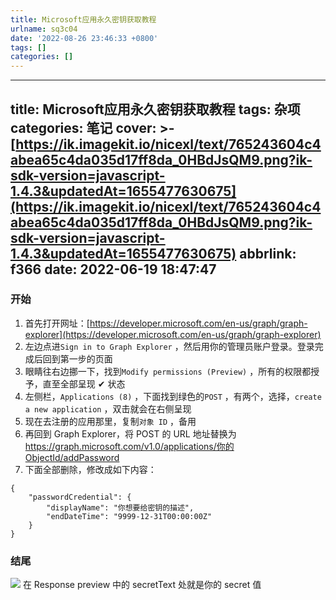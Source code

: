 ```yaml
---
title: Microsoft应用永久密钥获取教程
urlname: sq3c04
date: '2022-08-26 23:46:33 +0800'
tags: []
categories: []
---
```


---

title: Microsoft应用永久密钥获取教程
tags: 杂项
categories: 笔记
cover: >-
[https://ik.imagekit.io/nicexl/text/765243604c4abea65c4da035d17ff8da_0HBdJsQM9.png?ik-sdk-version=javascript-1.4.3&updatedAt=1655477630675](https://ik.imagekit.io/nicexl/text/765243604c4abea65c4da035d17ff8da_0HBdJsQM9.png?ik-sdk-version=javascript-1.4.3&updatedAt=1655477630675)
abbrlink: f366
date: 2022-06-19 18:47:47
---

### 开始

1. 首先打开网址：[https://developer.microsoft.com/en-us/graph/graph-explorer](https://developer.microsoft.com/en-us/graph/graph-explorer)
2. 左边点进`Sign in to Graph Explorer` ，然后用你的管理员账户登录。登录完成后回到第一步的页面
3. 眼睛往右边挪一下，找到`Modify permissions (Preview)` ，所有的权限都授予，直至全部呈现 ✔ 状态
4. 左侧栏，`Applications (8)` ，下面找到绿色的`POST` ，有两个，选择，`create a new application` ，双击就会在右侧呈现
5. 现在去注册的应用那里，复制`对象 ID` ，备用
6. 再回到 Graph Explorer，将 POST 的 URL 地址替换为[https://graph.microsoft.com/v1.0/applications/你的 ObjectId/addPassword](https://graph.microsoft.com/v1.0/applications/%E4%BD%A0%E7%9A%84ObjectId/addPassword)
7. 下面全部删除，修改成如下内容：

```
{
    "passwordCredential": {
        "displayName": "你想要给密钥的描述",
        "endDateTime": "9999-12-31T00:00:00Z"
    }
}
```

### 结尾

![](https://ik.imagekit.io/nicexl/text/71355945_8yY4Li2U0.png?ik-sdk-version=javascript-1.4.3&updatedAt=1655635911325#crop=0&crop=0&crop=1&crop=1&id=aRFE8&originHeight=348&originWidth=929&originalType=binary∶=1&rotation=0&showTitle=false&status=done&style=none&title=)
在 Response preview 中的 secretText 处就是你的 secret 值
